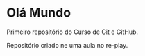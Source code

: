 # Olá Mundo
 Primeiro repositório do Curso de Git e GitHub.
 
 Repositório criado ne uma aula no re-play.
